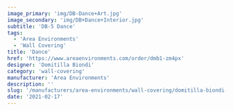 ```yaml
---
image_primary: 'img/DB-Dance+Art.jpg'
image_secondary: 'img/DB+Dance+Interior.jpg'
subtitle: 'DB-5 Dance'
tags:
  - 'Area Environments'
  - 'Wall Covering'
title: 'Dance'
href: 'https://www.areaenvironments.com/order/dmb1-zm4px'
designer: 'Domitilla Biondi'
category: 'wall-covering'
manufacturer: 'Area Environments'
description: ''
slug: '/manufacturers/area-environments/wall-covering/domitilla-biondi-dance'
date: '2021-02-17'
---
```

